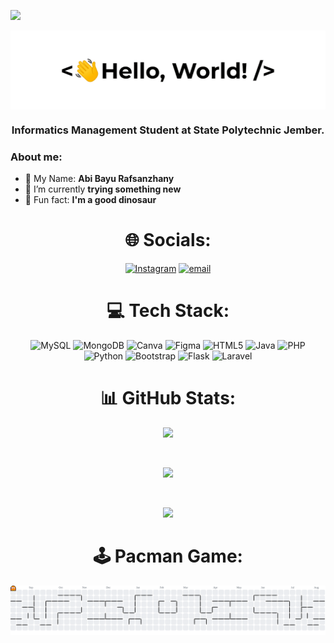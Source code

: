 <div align="left">

  [![](https://visitcount.itsvg.in/api?id=Abi476&icon=0&color=0)](https://visitcount.itsvg.in)
</div>


<div align="center">
  <img
    src="https://raw.githubusercontent.com/verma-ashish-k/verma-ashish-k/a3263a1cc0ce7021b733e9e223a55ba2d004f569/hello-world.gif"
    align="center"
    width="800"
    alt="Hello World Animation"
  />
</div>

<h3 align="center">Informatics Management Student at State Polytechnic Jember.</h3>

<h3 align="left">About me:</h3>
<ul>
  <li>🫡 My Name: <strong>Abi Bayu Rafsanzhany</strong></li>
  <li>🦥 I’m currently <strong>trying something new</strong></li>
  <li>🦕 Fun fact: <strong>I'm a good dinosaur</strong></li>
</ul>

<div align="center">
  
# 🌐 Socials:
[![Instagram](https://img.shields.io/badge/Instagram-%23E4405F.svg?logo=Instagram&logoColor=white)](https://instagram.com/abbayur_) [![email](https://img.shields.io/badge/Email-D14836?logo=gmail&logoColor=white)](mailto:abibayur21@gmail.com)
</div>
<div align="center">

# 💻 Tech Stack:  
![MySQL](https://img.shields.io/badge/mysql-4479A1.svg?style=for-the-badge&logo=mysql&logoColor=white) ![MongoDB](https://img.shields.io/badge/MongoDB-%234ea94b.svg?style=for-the-badge&logo=mongodb&logoColor=white) ![Canva](https://img.shields.io/badge/Canva-%2300C4CC.svg?style=for-the-badge&logo=Canva&logoColor=white) ![Figma](https://img.shields.io/badge/figma-%23F24E1E.svg?style=for-the-badge&logo=figma&logoColor=white) ![HTML5](https://img.shields.io/badge/html5-%23E34F26.svg?style=for-the-badge&logo=html5&logoColor=white) ![Java](https://img.shields.io/badge/java-%23ED8B00.svg?style=for-the-badge&logo=openjdk&logoColor=white) ![PHP](https://img.shields.io/badge/php-%23777BB4.svg?style=for-the-badge&logo=php&logoColor=white) ![Python](https://img.shields.io/badge/python-3670A0?style=for-the-badge&logo=python&logoColor=ffdd54) ![Bootstrap](https://img.shields.io/badge/bootstrap-%238511FA.svg?style=for-the-badge&logo=bootstrap&logoColor=white) ![Flask](https://img.shields.io/badge/flask-%23000.svg?style=for-the-badge&logo=flask&logoColor=white) ![Laravel](https://img.shields.io/badge/laravel-%23FF2D20.svg?style=for-the-badge&logo=laravel&logoColor=white)
</div>

<div align="center">

# 📊 GitHub Stats:
![](https://github-readme-stats.vercel.app/api?username=Abi476&theme=dark&hide_border=false&include_all_commits=true&count_private=true)

<br>

![](https://nirzak-streak-stats.vercel.app/?user=Abi476&theme=dark&hide_border=false)

<br>

![](https://github-readme-stats.vercel.app/api/top-langs/?username=Abi476&theme=dark&hide_border=false&include_all_commits=true&count_private=true&layout=compact)

</div>

<div align="center">

   # 🕹️ Pacman Game:
<picture>
  <source media="(prefers-color-scheme: dark)" srcset="https://raw.githubusercontent.com/abi476/abi476/output/pacman-contribution-graph-dark.svg">
  <source media="(prefers-color-scheme: light)" srcset="https://raw.githubusercontent.com/abi476/abi476/output/pacman-contribution-graph.svg">
  <img alt="pacman contribution graph" src="https://raw.githubusercontent.com/abi476/abi476/output/pacman-contribution-graph.svg">
</picture>
</div>
